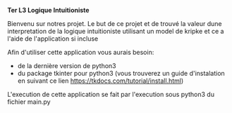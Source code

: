 **Ter L3 Logique Intuitioniste**

Bienvenu sur notres projet.
Le but de ce projet et de trouvé la valeur dune interpretation de la logique intuitioniste utilisant un model de kripke
et ce a l'aide de l'application si incluse

Afin d'utiliser cette application vous aurais besoin:
 - de la dernière version de python3
 - du package tkinter pour python3 (vous trouverez un guide d'instalation en suivant ce lien https://tkdocs.com/tutorial/install.html)


 L'execution de cette application se fait par l'execution sous python3 du fichier main.py


